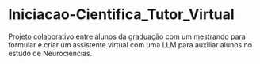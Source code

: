 # Iniciacao-Cientifica_Tutor_Virtual
Projeto colaborativo entre alunos da graduação com um mestrando para formular e criar um assistente virtual com uma LLM para auxiliar alunos no estudo de Neurociências.
